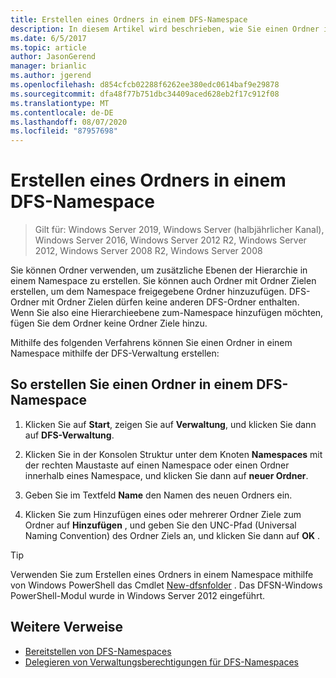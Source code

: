 ```yaml
---
title: Erstellen eines Ordners in einem DFS-Namespace
description: In diesem Artikel wird beschrieben, wie Sie einen Ordner in einem DFS-Namespace erstellen.
ms.date: 6/5/2017
ms.topic: article
author: JasonGerend
manager: brianlic
ms.author: jgerend
ms.openlocfilehash: d854cfcb02288f6262ee380edc0614baf9e29878
ms.sourcegitcommit: dfa48f77b751dbc34409aced628eb2f17c912f08
ms.translationtype: MT
ms.contentlocale: de-DE
ms.lasthandoff: 08/07/2020
ms.locfileid: "87957698"
---
```

# <a name="create-a-folder-in-a-dfs-namespace"></a>Erstellen eines Ordners in einem DFS-Namespace

> Gilt für: Windows Server 2019, Windows Server (halbjährlicher Kanal), Windows Server 2016, Windows Server 2012 R2, Windows Server 2012, Windows Server 2008 R2, Windows Server 2008

Sie können Ordner verwenden, um zusätzliche Ebenen der Hierarchie in einem Namespace zu erstellen. Sie können auch Ordner mit Ordner Zielen erstellen, um dem Namespace freigegebene Ordner hinzuzufügen. DFS-Ordner mit Ordner Zielen dürfen keine anderen DFS-Ordner enthalten. Wenn Sie also eine Hierarchieebene zum-Namespace hinzufügen möchten, fügen Sie dem Ordner keine Ordner Ziele hinzu.

Mithilfe des folgenden Verfahrens können Sie einen Ordner in einem Namespace mithilfe der DFS-Verwaltung erstellen:

## <a name="to-create-a-folder-in-a-dfs-namespace"></a>So erstellen Sie einen Ordner in einem DFS-Namespace

1.  Klicken Sie auf **Start**, zeigen Sie auf **Verwaltung**, und klicken Sie dann auf **DFS-Verwaltung**.

2.  Klicken Sie in der Konsolen Struktur unter dem Knoten **Namespaces** mit der rechten Maustaste auf einen Namespace oder einen Ordner innerhalb eines Namespace, und klicken Sie dann auf **neuer Ordner**.

3.  Geben Sie im Textfeld **Name** den Namen des neuen Ordners ein.

4.  Klicken Sie zum Hinzufügen eines oder mehrerer Ordner Ziele zum Ordner auf **Hinzufügen** , und geben Sie den UNC-Pfad (Universal Naming Convention) des Ordner Ziels an, und klicken Sie dann auf **OK** .


> [!TIP]
> Verwenden Sie zum Erstellen eines Ordners in einem Namespace mithilfe von Windows PowerShell das Cmdlet [New-dfsnfolder](/powershell/module/dfsn/new-dfsnfolder) . Das DFSN-Windows PowerShell-Modul wurde in Windows Server 2012 eingeführt.


## <a name="additional-references"></a>Weitere Verweise

-   [Bereitstellen von DFS-Namespaces](deploying-dfs-namespaces.md)
-   [Delegieren von Verwaltungsberechtigungen für DFS-Namespaces](delegate-management-permissions-for-dfs-namespaces.md)
